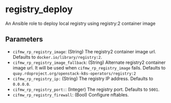 # registry_deploy

An Ansible role to deploy local registry using registry:2 container image

## Parameters
* `cifmw_rp_registry_image`: (String) The registry2 container image url. Defaults to `docker.io/library/registry:2`.
* `cifmw_rp_registry_image_fallback`: (String) Alternate registry2 container image url. It will be used when `cifmw_rp_registry_image` fails. Defaults to `quay.rdoproject.org/openstack-k8s-operators/registry:2`
* `cifmw_rp_registry_ip:` (String) The registry IP address. Defaults to `0.0.0.0`.
* `cifmw_rp_registry_port:`: (Integer) The registry port. Defaults to `5001`.
* `cifmw_rp_registry_firewall`: (Bool) Configure nftables.
